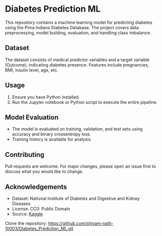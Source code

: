 # Diabetes Prediction ML

This repository contains a machine learning model for predicting diabetes using the Pima Indians Diabetes Database. The project covers data preprocessing, model building, evaluation, and handling class imbalance.

## Dataset
The dataset consists of medical predictor variables and a target variable (Outcome), indicating diabetes presence. Features include pregnancies, BMI, insulin level, age, etc.

## Usage
1. Ensure you have Python installed.
2. Run the Jupyter notebook or Python script to execute the entire pipeline.

## Model Evaluation
- The model is evaluated on training, validation, and test sets using accuracy and binary crossentropy loss.
- Training history is available for analysis.

## Contributing
Pull requests are welcome. For major changes, please open an issue first to discuss what you would like to change.

## Acknowledgements
- Dataset: National Institute of Diabetes and Digestive and Kidney Diseases
- License: CC0: Public Domain
- Source: [Kaggle](https://www.kaggle.com/datasets/uciml/pima-indians-diabetes-database)

Clone the repository: https://github.com/shivam-nath-10003/Diabetes_Prediction_ML.git
